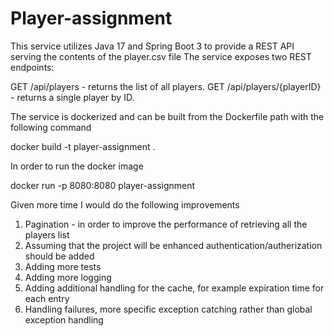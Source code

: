# Player-assignment

This service utilizes Java 17 and Spring Boot 3 to provide a REST API serving the contents of the player.csv file
The service exposes two REST endpoints:

GET /api/players - returns the list of all players.
GET /api/players/{playerID} - returns a single player by ID.

The service is dockerized and can be built from the Dockerfile path with the following command

docker build -t player-assignment .

In order to run the docker image 

docker run -p 8080:8080 player-assignment

Given more time I would do the following improvements
1. Pagination - in order to improve the performance of retrieving all the players list 
2. Assuming that the project will be enhanced authentication/autherization should be added 
3. Adding more tests
4. Adding more logging
5. Adding additional handling for the cache, for example expiration time for each entry
6. Handling failures, more specific exception catching rather than global exception handling
